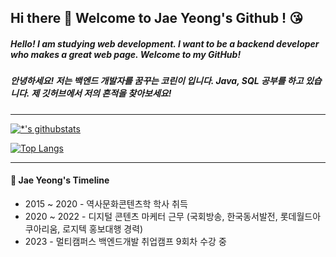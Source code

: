 ## Hi there 👋 Welcome to Jae Yeong's Github ! 😘

##### Hello! I am studying web development. I want to be a backend developer who makes a great web page. Welcome to my GitHub!
##### 안녕하세요! 저는 백엔드 개발자를 꿈꾸는 코린이 입니다. Java, SQL 공부를 하고 있습니다. 제 깃허브에서 저의 흔적을 찾아보세요!  

---

[![*'s githubstats](https://github-readme-stats.vercel.app/api?username=chujaeyeong&show_icons=true&theme=tokyonight)](https://github.com/chujaeyeong)

[![Top Langs](https://github-readme-stats.vercel.app/api/top-langs/?username=chujaeyeong&layout=compact&theme=radical)](https://github.com/chujaeyeong/github-readme-stats)


---

#### 👀 Jae Yeong's Timeline
* 2015 ~ 2020 - 역사문화콘텐츠학 학사 취득
* 2020 ~ 2022 - 디지털 콘텐츠 마케터 근무 (국회방송, 한국동서발전, 롯데월드아쿠아리움, 로지텍 홍보대행 경력)
* 2023 - 멀티캠퍼스 백엔드개발 취업캠프 9회차 수강 중 



